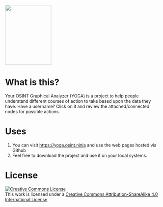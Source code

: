 <img width=150px height=195px src="https://github.com/WebBreacher/yoga/blob/master/New_logo_files/logo%20Yoga_color/logo%20Yoga_color_low_res.png">

# What is this?
Your OSINT Graphical Analyzer (YOGA) is a project to help people understand different courses of action to take based upon the data they have. Have a username? Click on it and review the attached/connected nodes for possible actions.

# Uses
1. You can visit https://yoga.osint.ninja and use the web pages hosted via Github
2. Feel free to download the project and use it on your local systems.

# License
<a rel="license" href="http://creativecommons.org/licenses/by-sa/4.0/"><img alt="Creative Commons License" style="border-width:0" src="https://i.creativecommons.org/l/by-sa/4.0/88x31.png" /></a><br />This work is licensed under a <a rel="license" href="http://creativecommons.org/licenses/by-sa/4.0/">Creative Commons Attribution-ShareAlike 4.0 International License</a>.
